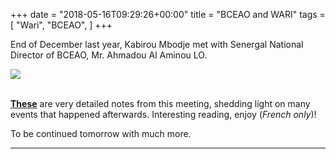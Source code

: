 +++
date = "2018-05-16T09:29:26+00:00"
title = "BCEAO and WARI"
tags = [
    "Wari",
    "BCEAO",
]
+++

End of December last year, Kabirou Mbodje met with Senergal National Director of BCEAO, Mr. Ahmadou Al Aminou LO.
<div class="container" style="width:auto">
  <a target="blank" href="https://res.cloudinary.com/vincentstradic/image/upload/v1525872109/work/bceao_meeting.jpg">
    <img src="https://res.cloudinary.com/vincentstradic/image/upload/v1525872109/work/bceao_meeting.jpg" style="max-width:100%">
  </a>
</div>
<br>

<!--more-->

[**These**](https://res.cloudinary.com/vincentstradic/image/upload/v1525872004/work/RELEVE_DES_CONCLUSIONS_DE_LA_RENCONTRE_AVEC_LE_DIRECTEUR_NATIONAL_DE_LA_BCEAO_POUR_LE_SENEGAL_FICHE_7_.doc.pdf) are very detailed notes from this meeting, shedding light on many events that happened afterwards. Interesting reading, enjoy (_French only_)!

To be continued tomorrow with much more.

<hr>
